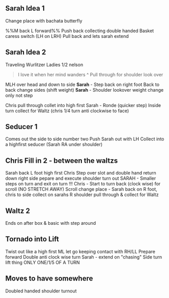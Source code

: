 
## Sarah Idea 1

Change place with bachata butterfly

%%M back L forward%%
Push back collecting double handed
Basket caress
switch (LH on LRH)
Pull back and lets sarah extend

## Sarah Idea 2

Traveling Wurlitzer
Ladies 1/2 nelson
> I love it when her mind wanders
^ Pull through for shoulder look over

MLH over head and down to side
**Sarah** - Step back on right foot
Back to back change sides (shift weight)
**Sarah** - Shoulder lookover weight change only not step

Chris pull through collet into high first
Sarah - Ronde (quicker step)
Inside turn collect for Waltz (chris 1/4 turn anti clockwise to face)



## Seducer 1
Comes out the side to side number two
Push Sarah out with LH 
Collect into a highfirst seducer (Sarah RA under shoulder)

## Chris Fill in 2 - between the waltzs
Sarah back L foot high first
Chris Step over slot and double hand return down right side
pepare and execute shoulder turn out
SARAH - Smaller steps on turn and exit on turn !!!
Chris - Start to turn back (clock wise) for scroll (NO STRETCH AWAY)
Scroll change place - Sarah back on R foot, chris to side collect on sarahs R shoulder
pull through & collect for Waltz

## Waltz 2
Ends on after box & basic with step around

## Tornado into Lift
Twist out like a high first
ML let go keeping contact with RH/LL
Prepare forward
Double anti clock wise turn
Sarah - extend on "chasing"
Side turn lift thing
ONLY ONE/1/5 OF A TURN
## Moves to have somewhere
Doubled handed shoulder turnout